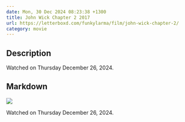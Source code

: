 ```yaml
---
date: Mon, 30 Dec 2024 08:23:38 +1300
title: John Wick Chapter 2 2017
url: https://letterboxd.com/funkylarma/film/john-wick-chapter-2/
category: movie
---
```

## Description
 Watched on Thursday December 26, 2024. 

## Markdown
![](https://a.ltrbxd.com/resized/sm/upload/wb/rc/zd/o6/fWz9LMfdES80BsJKucgzI5ZJhnB-0-600-0-900-crop.jpg?v=d5d6ba1b6e)

Watched on Thursday December 26, 2024.
